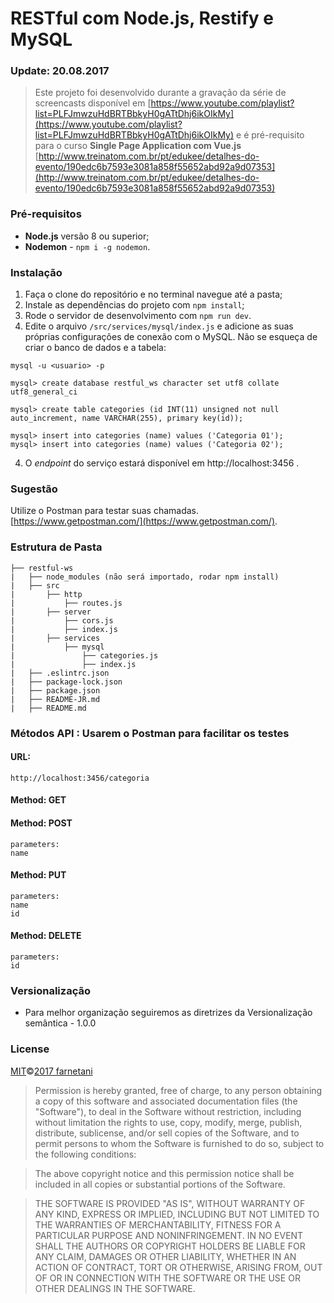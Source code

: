# RESTful com Node.js, Restify e MySQL

### Update: 20.08.2017

> Este projeto foi desenvolvido durante a gravação da série de screencasts disponível em [https://www.youtube.com/playlist?list=PLFJmwzuHdBRTBbkyH0gATtDhj6ikOIkMy](https://www.youtube.com/playlist?list=PLFJmwzuHdBRTBbkyH0gATtDhj6ikOIkMy) e é pré-requisito para o curso **Single Page Application com Vue.js** [http://www.treinatom.com.br/pt/edukee/detalhes-do-evento/190edc6b7593e3081a858f55652abd92a9d07353](http://www.treinatom.com.br/pt/edukee/detalhes-do-evento/190edc6b7593e3081a858f55652abd92a9d07353)

### Pré-requisitos

- **Node.js** versão 8 ou superior;
- **Nodemon** - `npm i -g nodemon`.

### Instalação

1. Faça o clone do repositório e no terminal navegue até a pasta;
2. Instale as dependências do projeto com `npm install`;
3. Rode o servidor de desenvolvimento com `npm run dev`.
4. Edite o arquivo `/src/services/mysql/index.js` e adicione as suas próprias configurações de conexão com o MySQL. Não se esqueça de criar o banco de dados e a tabela:

```
mysql -u <usuario> -p

mysql> create database restful_ws character set utf8 collate utf8_general_ci

mysql> create table categories (id INT(11) unsigned not null auto_increment, name VARCHAR(255), primary key(id));

mysql> insert into categories (name) values ('Categoria 01');
mysql> insert into categories (name) values ('Categoria 02');

```
4. O *endpoint* do serviço estará disponível em http://localhost:3456 .

### Sugestão

Utilize o Postman para testar suas chamadas. [https://www.getpostman.com/](https://www.getpostman.com/).

### Estrutura de Pasta

    ├── restful-ws
    |   ├── node_modules (não será importado, rodar npm install)
    |   ├── src
    |       ├── http
    |           ├── routes.js
    |       ├── server
    |           ├── cors.js
    |           ├── index.js
    |       ├── services
    |           ├── mysql
    |               ├── categories.js
    |               ├── index.js
    |   ├── .eslintrc.json
    |   ├── package-lock.json
    |   ├── package.json
    |   ├── README-JR.md
    |   ├── README.md

### Métodos API : Usarem o Postman para facilitar os testes

#### URL: 
    http://localhost:3456/categoria

#### Method: GET   

#### Method: POST
   
    parameters: 
    name

#### Method: PUT
   
    parameters: 
    name
    id

#### Method: DELETE
    
    parameters: 
    id

### Versionalização

- Para melhor organização seguiremos as diretrizes da Versionalização semântica -  1.0.0

### License

[MIT](https://github.com/farnetani)©[2017 farnetani](https://github.com/farnetani)

> Permission is hereby granted, free of charge, to any person obtaining a copy of this software and associated documentation files (the "Software"), to deal in the Software without restriction, including without limitation the rights to use, copy, modify, merge, publish, distribute, sublicense, and/or sell copies of the Software, and to permit persons to whom the Software is furnished to do so, subject to the following conditions:

> The above copyright notice and this permission notice shall be included in all copies or substantial portions of the Software.

> THE SOFTWARE IS PROVIDED "AS IS", WITHOUT WARRANTY OF ANY KIND, EXPRESS OR IMPLIED, INCLUDING BUT NOT LIMITED TO THE WARRANTIES OF MERCHANTABILITY, FITNESS FOR A PARTICULAR PURPOSE AND NONINFRINGEMENT. IN NO EVENT SHALL THE AUTHORS OR COPYRIGHT HOLDERS BE LIABLE FOR ANY CLAIM, DAMAGES OR OTHER LIABILITY, WHETHER IN AN ACTION OF CONTRACT, TORT OR OTHERWISE, ARISING FROM, OUT OF OR IN CONNECTION WITH THE SOFTWARE OR THE USE OR OTHER DEALINGS IN THE SOFTWARE.